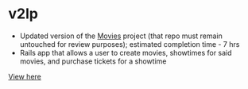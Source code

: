 # v2lp

* Updated version of the 
[Movies](https://github.com/cypweisman/Movies) project (that repo must remain untouched for review purposes); estimated completion time - 7 hrs
* Rails app that allows a user to create movies, showtimes for said movies, and purchase tickets for a showtime

[View here](https://v2lp.herokuapp.com/)

